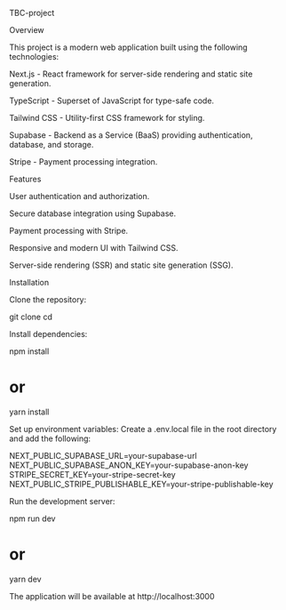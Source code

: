 TBC-project

Overview

This project is a modern web application built using the following technologies:

Next.js - React framework for server-side rendering and static site generation.

TypeScript - Superset of JavaScript for type-safe code.

Tailwind CSS - Utility-first CSS framework for styling.

Supabase - Backend as a Service (BaaS) providing authentication, database, and storage.

Stripe - Payment processing integration.

Features

User authentication and authorization.

Secure database integration using Supabase.

Payment processing with Stripe.

Responsive and modern UI with Tailwind CSS.

Server-side rendering (SSR) and static site generation (SSG).

Installation

Clone the repository:

git clone <repository-url>
cd <project-directory>

Install dependencies:

npm install
# or
yarn install

Set up environment variables:
Create a .env.local file in the root directory and add the following:

NEXT_PUBLIC_SUPABASE_URL=your-supabase-url
NEXT_PUBLIC_SUPABASE_ANON_KEY=your-supabase-anon-key
STRIPE_SECRET_KEY=your-stripe-secret-key
NEXT_PUBLIC_STRIPE_PUBLISHABLE_KEY=your-stripe-publishable-key

Run the development server:

npm run dev
# or
yarn dev

The application will be available at http://localhost:3000

